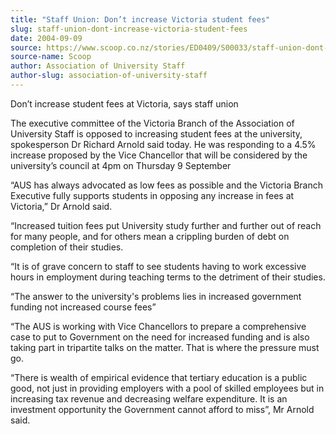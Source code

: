 ```yaml
---
title: "Staff Union: Don’t increase Victoria student fees"
slug: staff-union-dont-increase-victoria-student-fees
date: 2004-09-09
source: https://www.scoop.co.nz/stories/ED0409/S00033/staff-union-dont-increase-victoria-student-fees.htm
source-name: Scoop
author: Association of University Staff
author-slug: association-of-university-staff
---
```


<p>Don’t increase student fees at Victoria, says staff union<p>

<p>The executive committee of the Victoria Branch of the
Association of University Staff is opposed to increasing
student fees at the university, spokesperson Dr Richard
Arnold said today. He was responding to a 4.5% increase
proposed by the Vice Chancellor that will be considered by
the university’s council at 4pm on Thursday 9
September</p>

<p>“AUS has always advocated as low fees as
possible and the Victoria Branch Executive fully supports
students in opposing any increase in fees at Victoria,”  Dr
Arnold said.<p>

<p>“Increased tuition fees put University study
further and further out of reach for many people, and for
others mean a crippling burden of debt on completion of
their studies.<p>

<p>“It is of grave concern to staff to see
students having to work excessive hours in employment during
teaching terms to the detriment of their studies.<p>

<p>“The
answer to the university's problems lies in increased
government funding not increased course fees”<p>

<p>“The AUS is
working with Vice Chancellors to prepare a comprehensive
case to put to Government on the need for increased funding
and is also taking part in tripartite talks on the matter.
That is where the pressure must go.</p>

<p>“There is wealth of
empirical evidence that tertiary education is a public good,
not just in providing employers with a pool of skilled
employees but in increasing tax revenue and decreasing
welfare expenditure. It is an investment opportunity the
Government cannot afford to miss”, Mr Arnold said.</p>






<!--


